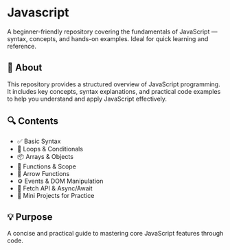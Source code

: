 # Javascript
A beginner-friendly repository covering the fundamentals of JavaScript — syntax, concepts, and hands-on examples. Ideal for quick learning and reference.


## 📌 About
This repository provides a structured overview of JavaScript programming. It includes key concepts, syntax explanations, and practical code examples to help you understand and apply JavaScript effectively.

## 🔍 Contents

- ✅ Basic Syntax
- 🔁 Loops & Conditionals
- 📦 Arrays & Objects
- 🧠 Functions & Scope
- 🚀 Arrow Functions
- ⚙️ Events & DOM Manipulation
- 📡 Fetch API & Async/Await
- 📂 Mini Projects for Practice

## 💡 Purpose
A concise and practical guide to mastering core JavaScript features through code.

